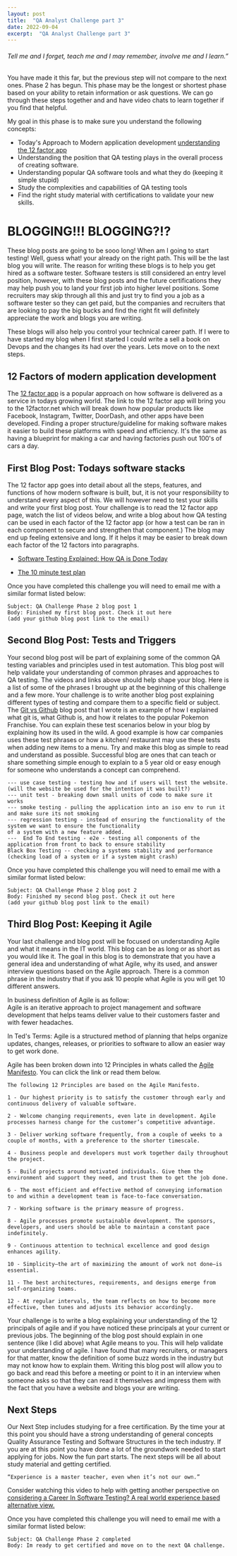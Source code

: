 ```yaml
---
layout: post
title:  "QA Analyst Challenge part 3" 
date: 2022-09-04
excerpt:  "QA Analyst Challenge part 3"  
--- 
```

###### Tell me and I forget, teach me and I may remember, involve me and I learn.” 

 You have made it this far, but the previous step will not compare to the next ones. Phase 2 has begun. This phase may be the longest or shortest phase based on your ability to retain information or ask questions. We can go through these steps together and and have video chats to learn together if you find that helpful. 

My goal in this phase is to make sure you understand the following concepts: 

* Today's Approach to Modern application development [understanding the 12 factor app](https://12factor.net/)
* Understanding the position that QA testing plays in the overall process of creating software.
* Understanding popular QA software tools and what they do (keeping it simple stupid)
* Study the complexities and capabilities of QA testing tools 
* Find the right study material with certifications to validate your new skills. 


# BLOGGING!!! BLOGGING?!? 
These blog posts are going to be sooo long! When am I going to start testing! 
Well, guess what! your already on the right path. This will be the last blog you will write. The reason for writing these blogs is to help you get hired as a software tester. Software testers is still considered an entry level position, however, with these blog posts and the future certifications they may help push you to land your first job into higher level positions. Some recruiters may skip through all this and just try to find you a job as a software tester so they can get paid, but the companies and recruiters that are looking to pay the big bucks and find the right fit will definitely appreciate the work and blogs you are writing. 

These blogs will also help you control your technical career path. If I were to have started my blog when I first started I could write a sell a book on Devops and the changes its had over the years. Lets move on to the next steps.

## 12 Factors of modern application development 
The [12 factor app](https://12factor.net/) is a popular approach on how software is delivered as a service in todays growing world. The link to the 12 factor app will bring you to the 12factor.net which will break down how popular products like Facebook, Instagram, Twitter, DoorDash, and other apps have been developed. Finding a proper structure/guideline for making software makes it easier to build these platforms with speed and efficiency. It's the same as having a blueprint for making a car and having factories push out 100's of cars a day. 


## First Blog Post: Todays software stacks 
The 12 factor app goes into detail about all the steps, features, and functions of how modern software is built, but, it is not your responsibility to understand every aspect of this. We will however need to test your skills and write your first blog post. Your challenge is to read the 12 factor app page, watch the list of videos below, and write a blog about how QA testing can be used in each factor of the 12 factor app (or how a test can be ran in each component to secure and strengthen that component.) The blog may end up feeling extensive and long. If it helps it may be easier to break down each factor of the 12 factors into paragraphs. 


* [Software Testing Explained: How QA is Done Today](https://www.youtube.com/watch?v=oLc9gVM8FBM)

* [The 10 minute test plan](https://testing.googleblog.com/2011/09/10-minute-test-plan.html)

Once you have completed this challenge you will need to email me with a similar format listed below: 

```
Subject: QA Challenge Phase 2 blog post 1
Body: Finished my first blog post. Check it out here
(add your github blog post link to the email)
```


## Second Blog Post: Tests and Triggers
Your second blog post will be part of explaining some of the common QA testing variables and principles used in test automation. This blog post will help validate your understanding of common phrases and approaches to QA testing. The videos and links above should help shape your blog. Here is a list of some of the phrases I brought up at the beginning of this challenge and a few more. Your challenge is to write another blog post explaining different types of testing and compare them to a specific field or subject. The [Git vs Github](https://meralus.com/git-github-and-video-games/) blog post that I wrote is an example of how I explained what git is, what Github is, and how it relates to the popular Pokemon Franchise. You can explain these test scenarios below in your blog by explaining how its used in the wild. A good example is how car companies uses these test phrases or how a kitchen/ restaurant may use these tests when adding new items to a menu. Try and make this blog as simple to read and understand as possible. Successful blog are ones that can teach or share something simple enough to explain to a 5 year old or easy enough for someone who understands a concept can comprehend.


```
--- use case testing - testing how and if users will test the website. (will the website be used for the intention it was built?)
--- unit test - breaking down small units of code to make sure it works 
--- smoke testing - pulling the application into an iso env to run it and make sure its not smoking 
--- regression testing - instead of ensuring the functionality of the system we want to ensure the functionality 
of a system with a new feature added. 
---  End To End testing - e2e - testing all components of the application from front to back to ensure stability  
Black Box Testing -- checking a systems stability and performance (checking load of a system or if a system might crash)

```

Once you have completed this challenge you will need to email me with a similar format listed below: 

```
Subject: QA Challenge Phase 2 blog post 2
Body: Finished my second blog post. Check it out here
(add your github blog post link to the email)
```


## Third Blog Post: Keeping it Agile 
Your last challenge and blog post will be focused on understanding Agile and what it means in the IT world. This blog can be as long or as short as you would like it. The goal in this blog is to demonstrate that you have a general idea and understanding of what Agile, why its used, and answer interview questions based on the Agile approach. There is a common phrase in the industry that if you ask 10 people what Agile is you will get 10 different answers. 

In business definition of Agile is as follow:  
Agile is an iterative approach to project management and software development that helps teams deliver value to their customers faster and with fewer headaches.

In Ted's Terms: 
Agile is a structured method of planning that helps organize updates, changes, releases, or priorities to software to allow an easier way to get work done. 

Agile has been broken down into 12 Principles in whats called the [Agile Manifesto](https://www.agilealliance.org/agile101/12-principles-behind-the-agile-manifesto/). You can click the link or read them below. 

```
The following 12 Principles are based on the Agile Manifesto.

1 - Our highest priority is to satisfy the customer through early and continuous delivery of valuable software.

2 - Welcome changing requirements, even late in development. Agile processes harness change for the customer’s competitive advantage.

3 - Deliver working software frequently, from a couple of weeks to a couple of months, with a preference to the shorter timescale.

4 - Business people and developers must work together daily throughout the project.

5 - Build projects around motivated individuals. Give them the environment and support they need, and trust them to get the job done.

6 - The most efficient and effective method of conveying information to and within a development team is face-to-face conversation.

7 - Working software is the primary measure of progress.

8 - Agile processes promote sustainable development. The sponsors, developers, and users should be able to maintain a constant pace indefinitely.

9 - Continuous attention to technical excellence and good design enhances agility.

10 - Simplicity–the art of maximizing the amount of work not done–is essential.

11 - The best architectures, requirements, and designs emerge from self-organizing teams.

12 - At regular intervals, the team reflects on how to become more effective, then tunes and adjusts its behavior accordingly.
```

Your challenge is to write a blog explaining your understanding of the 12 principals of agile and if you have noticed these principals at your current or previous jobs. The beginning of the blog post should explain in one sentence (like I did above) what Agile means to you. This will help validate your understanding of agile. I have found that many recruiters, or managers for that matter, know the definition of some buzz words in the industry but may not know how to explain them. Writing this blog post will allow you to go back and read this before a meeting or point to it in an interview when someone asks so that they can read it themselves and impress them with the fact that you have a website and blogs your are writing. 


## Next Steps 
Our Next Step includes studying for a free certification. By the time your at this point you should have a strong understanding of general concepts Quality Assurance Testing and Software Structures in the tech industry. If you are at this point you have done a lot of the groundwork needed to start applying for jobs. Now the fun part starts.  The next steps will be all about study material and getting certified. 



```
“Experience is a master teacher, even when it’s not our own.”
```

Consider watching this video to help with getting another perspective on [considering a Career In Software Testing? A real world experience based alternative view.](https://www.youtube.com/watch?v=iOA3lxZyFwA)



Once you have completed this challenge you will need to email me with a similar format listed below: 

```
Subject: QA Challenge Phase 2 completed
Body: Im ready to get certified and move on to the next QA challenge. 
```

